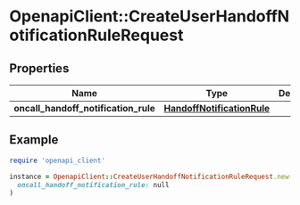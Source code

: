 # OpenapiClient::CreateUserHandoffNotificationRuleRequest

## Properties

| Name | Type | Description | Notes |
| ---- | ---- | ----------- | ----- |
| **oncall_handoff_notification_rule** | [**HandoffNotificationRule**](HandoffNotificationRule.md) |  |  |

## Example

```ruby
require 'openapi_client'

instance = OpenapiClient::CreateUserHandoffNotificationRuleRequest.new(
  oncall_handoff_notification_rule: null
)
```

